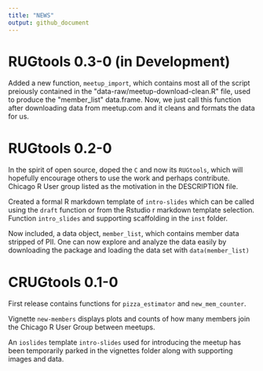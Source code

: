 ```yaml
---
title: "NEWS"
output: github_document
---
```


# RUGtools 0.3-0 (in Development)

Added a new function, `meetup_import`, which contains most all of the script
preiously contained in the "data-raw/meetup-download-clean.R" file, used to produce 
the "member_list" data.frame. Now, we just call this function after downloading 
data from meetup.com and it cleans and formats the data for us.


# RUGtools 0.2-0

In the spirit of open source, doped the `C` and now its `RUGtools`, which will hopefully encourage others to use the work and perhaps contribute.
Chicago R User group listed as the motivation in the DESCRIPTION file.

Created a formal R markdown template of `intro-slides` which can be called using the `draft` function or from the Rstudio r markdown template selection.
Function `intro_slides` and supporting scaffolding in the `inst` folder.

Now included, a data object, `member_list`, which contains member data stripped of PII. One can now explore and analyze the data easily by downloading the package and loading the data set with `data(member_list)`


# CRUGtools 0.1-0

First release contains functions for `pizza_estimator` and `new_mem_counter`.

Vignette `new-members` displays plots and counts of how many members join the Chicago R User Group between meetups. 

An `ioslides` template `intro-slides` used for introducing the meetup has been temporarily parked in the vignettes folder along with supporting images and data.
